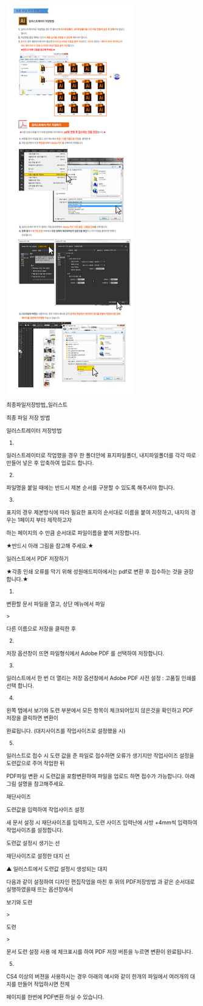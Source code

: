![](/assets/최종파일저장방법_일러스트.jpg)





최종파일저장방법\_일러스트

최종 파일 저장 방법

일러스트레이터 저장방법

1.

일러스트레이터로 작업했을 경우 한 폴더안에 표지파일폴더, 내지파일폴더를 각각 따로 만들어 넣은 후 압축하여 업로드 합니다.

2.

파일명을 붙일 때에는 반드시 제본 순서를 구분할 수 있도록 해주셔야 합니다.

3.

표지의 경우 제본방식에 따라 필요한 표지의 순서대로 이름을 붙여 저장하고, 내지의 경우는 1페이지 부터 제작하고자

하는 페이지의 수 만큼 순서대로 파일이름을 붙여 저장합니다.

★반드시 아래 그림을 참고해 주세요.★

일러스트에서 PDF 저장하기

★각종 인쇄 오류를 막기 위해 성원애드피아에서는 pdf로 변환 후 접수하는 것을 권장합니다.★

1.

변환할 문서 파일을 열고, 상단 메뉴에서 파일

&gt;

다른 이름으로 저장을 클릭한 후

2.

저장 옵션창이 뜨면 파일형식에서 Adobe PDF 를 선택하여 저장합니다.

3.

일러스트에서 한 번 더 열리는 저장 옵션창에서 Adobe PDF 사전 설정 : 고품질 인쇄를 선택 합니다.

4.

왼쪽 탭에서 보기와 도련 부분에서 모든 항목이 체크되어있지 않은것을 확인하고 PDF저장을 클릭하면 변환이

완료됩니다. \(대지사이즈를 작업사이즈로 설정했을 시\)

5.

일러스트로 접수 시 도련 값을 준 파일로 접수하면 오류가 생기지만 작업사이즈 설정을 도련값으로 주어 작업한 뒤

PDF파일 변환 시 도련값을 포함변환하여 파일을 업로드 하면 접수가 가능합니다. 아래 그림 설명을 참고해주세요.

재단사이즈

도련값을 입력하여 작업사이즈 설정

새 문서 설정 시 재단사이즈를 입력하고, 도련 사이즈 입력난에 사방 +4mm씩 입력하여 작업사이즈를 설정합니다.

도련값 설정시 생기는 선

재단사이즈로 설정한 대지 선

▲ 일러스트에서 도련값 설정시 생성되는 대지

다음과 같이 설정하여 디자인 편집작업을 마친 후 위의 PDF저장방법 과 같은 순서대로 실행하였을때 뜨는 옵션창에서

보기와 도련

&gt;

도련

&gt;

문서 도련 설정 사용 에 체크표시를 하여 PDF 저장 버튼을 누르면 변환이 완료됩니다.

5.

CS4 이상의 버젼을 사용하시는 경우 아래의 예시와 같이 한개의 파일에서 여러개의 대지를 만들어 작업하시면 전체

페이지를 한번에 PDF변환 하실 수 있습니다.

